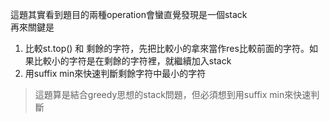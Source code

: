 這題其實看到題目的兩種operation會蠻直覺發現是一個stack  
再來關鍵是  
1. 比較st.top() 和 剩餘的字符，先把比較小的拿來當作res比較前面的字符。如果比較小的字符是在剩餘的字符裡，就繼續加入stack  
2. 用suffix min來快速判斷剩餘字符中最小的字符  
>這題算是結合greedy思想的stack問題，但必須想到用suffix min來快速判斷